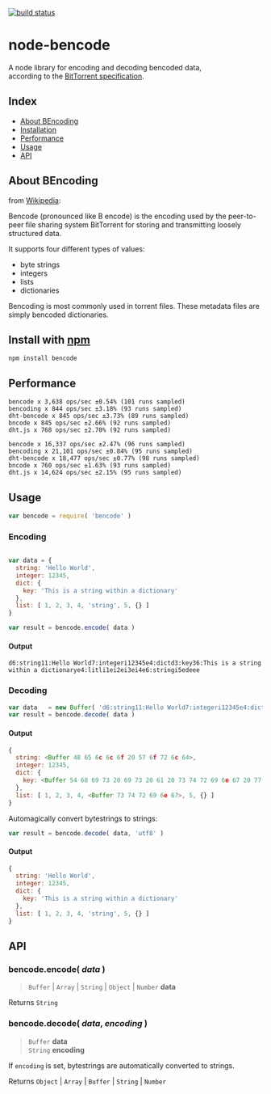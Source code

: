 [![build status](https://secure.travis-ci.org/themasch/node-bencode.png)](http://travis-ci.org/themasch/node-bencode)

# node-bencode

A node library for encoding and decoding bencoded data,  
according to the [BitTorrent specification](http://www.bittorrent.org/beps/bep_0003.html).

## Index

- [About BEncoding](#about-bencoding)
- [Installation](#install-with-npm)
- [Performance](#performance)
- [Usage](#usage)
- [API](#api)

## About BEncoding

from [Wikipedia](https://en.wikipedia.org/wiki/Bencoding):

Bencode (pronounced like B encode) is the encoding used by the peer-to-peer
file sharing system BitTorrent for storing and transmitting loosely structured data.

It supports four different types of values:
- byte strings
- integers
- lists
- dictionaries

Bencoding is most commonly used in torrent files.
These metadata files are simply bencoded dictionaries.

## Install with [npm](http://npmjs.org)

```
npm install bencode
```

## Performance

```
bencode x 3,638 ops/sec ±0.54% (101 runs sampled)
bencoding x 844 ops/sec ±3.18% (93 runs sampled)
dht-bencode x 845 ops/sec ±3.73% (89 runs sampled)
bncode x 845 ops/sec ±2.66% (92 runs sampled)
dht.js x 768 ops/sec ±2.70% (92 runs sampled)
```
```
bencode x 16,337 ops/sec ±2.47% (96 runs sampled)
bencoding x 21,101 ops/sec ±0.84% (95 runs sampled)
dht-bencode x 18,477 ops/sec ±0.77% (98 runs sampled)
bncode x 760 ops/sec ±1.63% (93 runs sampled)
dht.js x 14,624 ops/sec ±2.15% (95 runs sampled)
```

## Usage

```javascript
var bencode = require( 'bencode' )
```

### Encoding

```javascript

var data = {
  string: 'Hello World',
  integer: 12345,
  dict: {
    key: 'This is a string within a dictionary'
  },
  list: [ 1, 2, 3, 4, 'string', 5, {} ]
}

var result = bencode.encode( data )

```

#### Output

```
d6:string11:Hello World7:integeri12345e4:dictd3:key36:This is a string within a dictionarye4:litli1ei2ei3ei4e6:stringi5edeee
```

### Decoding

```javascript
var data   = new Buffer( 'd6:string11:Hello World7:integeri12345e4:dictd3:key36:This is a string within a dictionarye4:litli1ei2ei3ei4e6:stringi5edeee' )
var result = bencode.decode( data )
```

#### Output

```javascript
{
  string: <Buffer 48 65 6c 6c 6f 20 57 6f 72 6c 64>,
  integer: 12345,
  dict: {
    key: <Buffer 54 68 69 73 20 69 73 20 61 20 73 74 72 69 6e 67 20 77 69 74 68 69 6e 20 61 20 64 69 63 74 69 6f 6e 61 72 79>
  },
  list: [ 1, 2, 3, 4, <Buffer 73 74 72 69 6e 67>, 5, {} ]
}
```

Automagically convert bytestrings to strings:

```javascript
var result = bencode.decode( data, 'utf8' )
```

#### Output

```javascript
{
  string: 'Hello World',
  integer: 12345,
  dict: {
    key: 'This is a string within a dictionary'
  },
  list: [ 1, 2, 3, 4, 'string', 5, {} ]
}
```

## API

### bencode.encode( *data* )

> `Buffer` | `Array` | `String` | `Object` | `Number` __data__

Returns `String`

### bencode.decode( *data*, *encoding* )

> `Buffer` __data__  
> `String` __encoding__

If `encoding` is set, bytestrings are
automatically converted to strings.

Returns `Object` | `Array` | `Buffer` | `String` | `Number`
